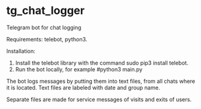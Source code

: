 # tg_chat_logger
Telegram bot for chat logging

Requirements: telebot, python3. 

Installation:
1. Install the telebot library with the command sudo pip3 install telebot.
2. Run the bot locally, for example #python3 main.py

The bot logs messages by putting them into text files, from all chats where it is located. Text files are labeled with date and group name.

Separate files are made for service messages of visits and exits of users. 
